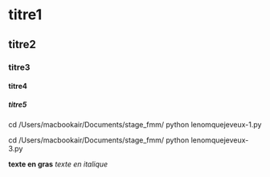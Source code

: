 # titre1
## titre2
### titre3
#### titre4
##### titre5


cd /Users/macbookair/Documents/stage_fmm/
python lenomquejeveux-1.py

cd /Users/macbookair/Documents/stage_fmm/
python lenomquejeveux-3.py

**texte en gras**
*texte en italique*
